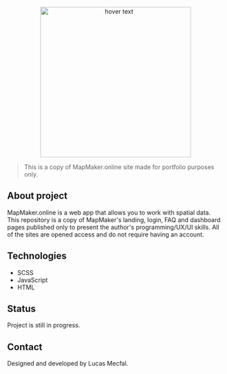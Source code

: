 <p align="center">
  <img src="/media/mapmaker.png" width="350" title="hover text">
</p>

> This is a copy of MapMaker.online site made for portfolio purposes only.

## About project
MapMaker.online is a web app that allows you to work with spatial data. This repository is a copy of MapMaker's landing, login, FAQ and dashboard pages published only to present the author's programming/UX/UI skills. All of the sites are opened access and do not require having an account.

## Technologies
* SCSS
* JavaScript
* HTML

## Status
Project is still in progress.

## Contact
Designed and developed by Lucas Mecfal.